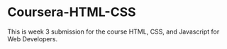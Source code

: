 # Coursera-HTML-CSS

This is week 3 submission for the course HTML, CSS, and Javascript for Web Developers.
